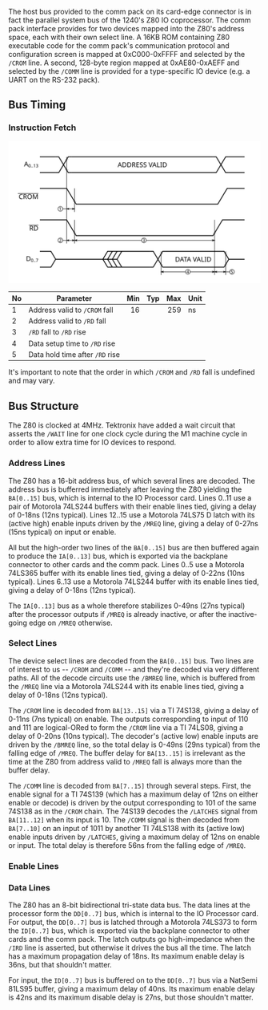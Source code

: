 
The host bus provided to the comm pack on its card-edge connector is in
fact the parallel system bus of the 1240's Z80 IO coprocessor. The comm
pack interface provides for two devices mapped into the Z80's address
space, each with their own select line. A 16KB ROM containing Z80
executable code for the comm pack's communication protocol and
configuration screen is mapped at 0xC000-0xFFFF and selected by the
`/CROM` line. A second, 128-byte region mapped at 0xAE80-0xAEFF and
selected by the `/COMM` line is provided for a type-specific IO device
(e.g. a UART on the RS-232 pack).


## Bus Timing

### Instruction Fetch

![instruction fetch timing diagram](host_bus_timing_fetch.svg)

No | Parameter                         | Min | Typ | Max | Unit
-- | --------------------------------- | ---:| ---:| ---:| ----
 1 | Address valid to `/CROM` fall     |  16 |     | 259 | ns
 2 | Address valid to `/RD` fall       |
 3 | `/RD` fall to `/RD` rise          |
 4 | Data setup time to `/RD` rise     |
 5 | Data hold time after `/RD` rise   |

It's important to note that the order in which `/CROM` and `/RD` fall is
undefined and may vary.

<!--
  1 Minimum (Address valid to /CROM fall)
    + 65 ns  min. Z80 address valid to /MREQ fall
    + 0  ns  min. decode delay, /MREQ fall to /CROM fall
    - 49 ns  max. buffer delay, Z80 to IA[0..13]
    = 16 ns

  1 Typical (Address valid to /CROM fall)
    + ??
    + 29 ns  typ. decode delay, /MREQ fall to /CROM fall
    - 27 ns  typ. buffer delay, Z80 to IA[0..13]
    = ???

  1 Maximum (Address valid to /CROM fall)
    -   0 ns  min. Z80 address valid from T1 rise
    + 125 ns  half clock cycle (rise to fall)
    +  85 ns  max. Z80 T1 fall to /MREQ fall
    +  49 ns  max. decode delay, /MREQ fall to /CROM fall
    -   0 ns  min. buffer delay, Z80 to IA[0..13]
    = 259 ns

  Empirical measurements (at 2V threshold):
    /MREQ fall to /CROM fall  47 ns
    /MREQ fall to /RD   fall   8 ns
    /RD   fall to /IRD  fall  31 ns
    /IRD  fall to /CROM fall  10ns
 -->


## Bus Structure

The Z80 is clocked at 4MHz. Tektronix have added a wait circuit that
asserts the `/WAIT` line for one clock cycle during the M1 machine cycle
in order to allow extra time for IO devices to respond.

### Address Lines

The Z80 has a 16-bit address bus, of which several lines are decoded.
The address bus is bufferred immediately after leaving the Z80 yielding
the `BA[0..15]` bus, which is internal to the IO Processor card. Lines
0..11 use a pair of Motorola 74LS244 buffers with their enable lines
tied, giving a delay of 0-18ns (12ns typical). Lines 12..15 use a
Motorola 74LS75 D latch with its (active high) enable inputs driven by
the `/MREQ` line, giving a delay of 0-27ns (15ns typical) on input or
enable.

All but the high-order two lines of the `BA[0..15]` bus are then
buffered again to produce the `IA[0..13]` bus, which is exported via the
backplane connector to other cards and the comm pack. Lines 0..5 use a
Motorola 74LS365 buffer with its enable lines tied, giving a delay of
0-22ns (10ns typical). Lines 6..13 use a Motorola 74LS244 buffer with
its enable lines tied, giving a delay of 0-18ns (12ns typical).

The `IA[0..13]` bus as a whole therefore stabilizes 0-49ns (27ns
typical) after the processor outputs if `/MREQ` is already inactive, or
after the inactive-going edge on `/MREQ` otherwise.

### Select Lines

The device select lines are decoded from the `BA[0..15]` bus. Two lines
are of interest to us -- `/CROM` and `/COMM` -- and they're decoded via
very different paths. All of the decode circuits use the `/BMREQ` line,
which is buffered from the `/MREQ` line via a Motorola 74LS244 with its
enable lines tied, giving a delay of 0-18ns (12ns typical).

The `/CROM` line is decoded from `BA[13..15]` via a TI 74S138, giving a
delay of 0-11ns (7ns typical) on enable. The outputs corresponding to
input of 110 and 111 are logical-ORed to form the `/CROM` line via a TI
74LS08, giving a delay of 0-20ns (10ns typical). The decoder's (active
low) enable inputs are driven by the `/BMREQ` line, so the total delay
is 0-49ns (29ns typical) from the falling edge of `/MREQ`. The buffer
delay for `BA[13..15]` is irrelevant as the time at the Z80 from address
valid to `/MREQ` fall is always more than the buffer delay.
<!-- measured 30ns at 10ns resolution, so typical is bang on -->

The `/COMM` line is decoded from `BA[7..15]` through several steps.
First, the enable signal for a TI 74S139 (which has a maximum delay of
12ns on either enable or decode) is driven by the output corresponding
to 101 of the same 74S138 as in the `/CROM` chain. The 74S139 decodes
the `/LATCHES` signal from `BA[11..12]` when its input is 10. The
`/COMM` signal is then decoded from `BA[7..10]` on an input of 1011
by another TI 74LS138 with its (active low) enable inputs driven by
`/LATCHES`, giving a maximum delay of 12ns on enable or input. The total
delay is therefore 56ns from the falling edge of `/MREQ`.

### Enable Lines

### Data Lines

The Z80 has an 8-bit bidirectional tri-state data bus. The data lines at
the processor form the `DD[0..7]` bus, which is internal to the IO
Processor card. For output, the `DD[0..7]` bus is latched through a
Motorola 74LS373 to form the `ID[0..7]` bus, which is exported via the
backplane connector to other cards and the comm pack. The latch outputs
go high-impedance when the `/IRD` line is asserted, but otherwise it
drives the bus all the time. The latch has a maximum propagation delay
of 18ns. Its maximum enable delay is 36ns, but that shouldn't matter.

For input, the `ID[0..7]` bus is buffered on to the `DD[0..7]` bus via a
NatSemi 81LS95 buffer, giving a maximum delay of 40ns. Its maximum
enable delay is 42ns and its maximum disable delay is 27ns, but those
shouldn't matter.
